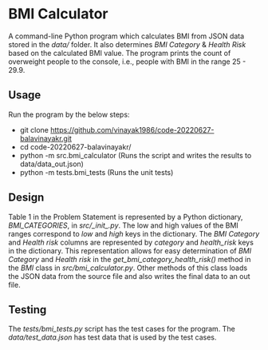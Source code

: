 # BMI Calculator
A command-line Python program which calculates BMI from JSON data stored in the
*data/* folder. It also determines *BMI Category* & *Health Risk* based on the calculated
BMI value. The program prints the count of overweight people to the console, i.e.,
people with BMI in the range 25 - 29.9.

## Usage
Run the program by the below steps:
- git clone https://github.com/vinayak1986/code-20220627-balavinayakr.git
- cd code-20220627-balavinayakr/
- python -m src.bmi_calculator (Runs the script and writes the results to data/data_out.json)
- python -m tests.bmi_tests (Runs the unit tests)

## Design
Table 1 in the Problem Statement is represented by a Python dictionary, *BMI_CATEGORIES*,
in *src/\__init__.py*. The low and high values of the BMI ranges correspond to *low*
and *high* keys in the dictionary. The *BMI Category* and *Health risk* columns are
represented by *category* and *health_risk* keys in the dictionary. This
representation allows for easy determination of *BMI Category* and *Health risk* in
the *get_bmi_category_health_risk()* method in the *BMI* class in *src/bmi_calculator.py*.
Other methods of this class loads the JSON data from the source file and also
writes the final data to an out file.

## Testing
The *tests/bmi_tests.py* script has the test cases for the program. The
*data/test_data.json* has test data that is used by the test cases.
